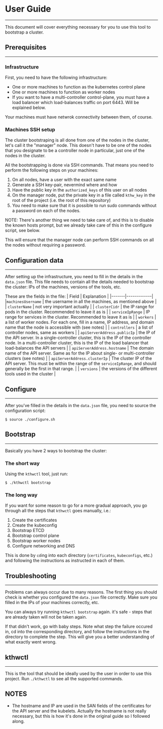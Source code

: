 # User Guide
---

This document will cover everything necessary for you to use this tool to bootstrap a cluster.

## Prerequisites
---

### Infrastructure
First, you need to have the following infrastructure:
* One or more machines to function as the kubernetes control plane
* One or more machines to function as worker nodes
* If you want to have a multi-controller control-plane, you must have a load balancer
  which load-balances traffic on port 6443. Will be explained below.

Your machines must have netwrok connectivity between them, of course.

### Machines SSH setup
The cluster bootstraping is all done from one of the nodes in the cluster, let's call it
the "manager" node. This doesn't have to be one of the nodes that you designate to be a
controller node in particular, just one of the nodes in the cluster.

All the bootstrapping is done via SSH commands. That means 
you need to perform the following steps on your machines:

1. On all nodes, have a user with the exact same name
2. Generate a SSH key-pair, nevermind where and how
3. Have the public key in the `authorized_keys` of this user on all nodes
4. On the manager node, put the private key in a file called `kthw_key` in the 
root of the project (i.e. the root of this repository)
5. You need to make sure that it is possible to run sudo commands without a password on each of the nodes.

NOTE: There's another thing we need to take care of, and this is to disable the known hosts prompt,
but we already take care of this in the configure script, see below. 

This will ensure that the manager node can perform SSH commands on all the nodes without 
requiring a password.

## Configuration data
---
After setting up the infrastructure, you need to fill in the details in the `data.json` file.
This file needs to contain all the details needed to bootstrap the cluster: IPs of the machines,
versions of the tools, etc.

These are the fields in the file:
| Field | Explanation |
|-------|-------------|
|`machinesUsername` | the username in all the machines, as mentioned above |
| `clusterName` | not very important actually |
| `clusterCidr` | the IP range for pods in the cluster. Recommended to leave it as is |
| `serviceIpRange` | IP range for services in the cluster. Recommended to leave it as is |
| `workers` |  a list of worker nodes. For each one, fill in a name, IP address, and domain name that the node is accessible with (see notes) |
| `controllers` |  a list of controller nodes, same as workers |
| `apiServerAddress.publicIp` | the IP of the API server. In a single-controller cluster, this is the IP of the controller node. In a multi-controller cluster, this is the IP of the load balancer that load-balances the API servers |
| `apiServerAddress.hostname`  | The domain name of the API server. Same as for the IP about single- or multi-controller clusters (see notes) |
| `apiServerAddress.clusterIp` | The cluster IP of the API server. This must be within the range of the `serviceIpRange`, and should generally be the first in that range. |
| `versions` |  the versions of the different tools used in the cluster |

## Configure
---

After you've filled in the details in the `data.json` file, you need to source the configuration script:
```
$ source ./configure.sh
```


## Bootstrap
---

Basically you have 2 ways to bootstrap the cluster:

### The short way
Using the `kthwctl` tool, just run:
```
$ ./kthwctl bootstrap
```

### The long way
If you want for some reason to go for a more gradual approach, you go through 
all the steps that `kthwctl` goes manually, i.e.:
1. Create the certificates
2. Create the kubeconfig
3. Bootstrap ETCD
4. Bootstrap control plane
5. Bootstrap worker nodes
6. Configure networking and DNS

This is done by `cd`ing into each directory (`certificates`, `kubeconfigs`, etc.) and following the instructions
as instructed in each of them.


## Troubleshooting
---
Problems can always occur due to many reasons. The first thing you should check is whether you configured
the `data.json` file correctly. Make sure you filled in the IPs of your machines correctly, etc.

You can always try running `kthwctl bootstrap` again. it's safe - steps that are already taken will not be taken again.

If that didn't work, go with baby steps. Note what step the failure occured in, cd into the corresponding directory, and follow the instructions
in the directory to complete the step. This will give you a better understanding of what exactly went wrong.

## kthwctl
---

This is the tool that should be ideally used by the user in order to use this project.
Run `./kthwctl` to see all the supported commands.


## NOTES
* The hostname and IP are used in the SAN fields of the certificates for the API server
and the kubelets. Actually the hostname is not really necessary, but this is how it's done in the original guide
so I followed along.
